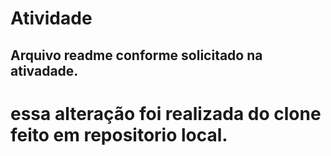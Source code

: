 # Atividade

##  Arquivo readme conforme solicitado na ativadade.

# essa alteração foi realizada do clone feito em repositorio local.
